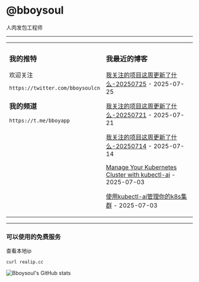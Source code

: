 # @bboysoul

人肉发包工程师

---


<table>
<tr>
<td valign="top" width="50%">

### 我的推特

欢迎关注

`https://twitter.com/bboysoulcn`

### 我的频道

`https://t.me/bboyapp`

</td>
<td valign="top" width="50%">

### 我最近的博客

<!-- blog start -->
[我关注的项目这周更新了什么-20250725](https://www.bboy.app/2025/07/25/%E6%88%91%E5%85%B3%E6%B3%A8%E7%9A%84%E9%A1%B9%E7%9B%AE%E8%BF%99%E5%91%A8%E6%9B%B4%E6%96%B0%E4%BA%86%E4%BB%80%E4%B9%88-20250725/) - 2025-07-25

[我关注的项目这周更新了什么-20250721](https://www.bboy.app/2025/07/21/%E6%88%91%E5%85%B3%E6%B3%A8%E7%9A%84%E9%A1%B9%E7%9B%AE%E8%BF%99%E5%91%A8%E6%9B%B4%E6%96%B0%E4%BA%86%E4%BB%80%E4%B9%88-20250721/) - 2025-07-21

[我关注的项目这周更新了什么-20250714](https://www.bboy.app/2025/07/14/%E6%88%91%E5%85%B3%E6%B3%A8%E7%9A%84%E9%A1%B9%E7%9B%AE%E8%BF%99%E5%91%A8%E6%9B%B4%E6%96%B0%E4%BA%86%E4%BB%80%E4%B9%88-20250714/) - 2025-07-14

[Manage Your Kubernetes Cluster with kubectl-ai](https://www.bboy.app/2025/07/03/manage-your-kubernetes-cluster-with-kubectl-ai/) - 2025-07-03

[使用kubectl-ai管理你的k8s集群](https://www.bboy.app/2025/07/03/%E4%BD%BF%E7%94%A8kubectl-ai%E7%AE%A1%E7%90%86%E4%BD%A0%E7%9A%84k8s%E9%9B%86%E7%BE%A4/) - 2025-07-03
<!-- blog end -->
</td>
</tr></table>

---


### 可以使用的免费服务

查看本地ip

`curl realip.cc`

![Bboysoul's GitHub stats](https://github-readme-stats.vercel.app/api?username=bboysoulcn&show_icons=true)



